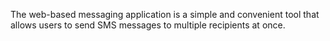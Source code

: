 The web-based messaging application is a simple and convenient tool that allows users to send SMS messages to multiple recipients at once. 
